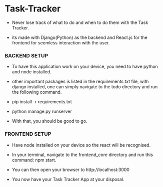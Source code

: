 # Task-Tracker

- Never lose track of what to do and when to do them with the Task Tracker.

- its made with Django(Python) as the backend and React.js for the frontend for seemless interaction with the user.

### BACKEND SETUP ###
- To have this application work on your device, you need to have python and node installed.

- other important packages is listed in the requirements.txt file, with django installed, one can simply navigate to the todo directory and run the following command.

- pip install -r requirements.txt
- python manage.py runserver

- With that, you should be good to go.

### FRONTEND SETUP ###
- Have node installed on your device so the react will be recognised.
- In your terminal, navigate to the frontend_core directory and run this command: npm start.
- You can then open your browser to http://localhost:3000

- You now have your Task Tracker App at your disposal.
